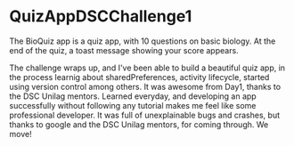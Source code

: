 # QuizAppDSCChallenge1

The BioQuiz app is a quiz app, with 10 questions on basic biology. At the end of the quiz, a toast message showing your score appears.

The challenge wraps up, and I've been able to build a beautiful quiz app, in the process learnig about sharedPreferences, activity lifecycle, started using version control among others. It was awesome from Day1, thanks to the DSC Unilag mentors. Learned everyday, and developing an app successfully without following any tutorial makes me feel like some professional developer. It was full of unexplainable bugs and crashes, but thanks to google and the DSC Unilag mentors, for coming through. We move!
